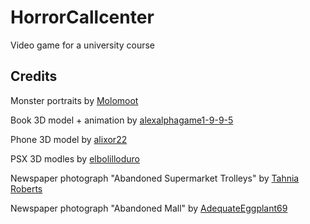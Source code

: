 # HorrorCallcenter
Video game for a university course

## Credits
Monster portraits by [Molomoot](https://molomoot.itch.io/weird-lil-guys)

Book 3D model + animation by [alexalphagame1-9-9-5](https://www.cgtrader.com/free-3d-models/furniture/other/model-anim-low-poly-book)

Phone 3D model by [alixor22](https://www.cgtrader.com/items/4398240/download-page)

PSX 3D modles by [elbolilloduro](https://elbolilloduro.itch.io/paquete-de-modelos-psx-3)

Newspaper photograph "Abandoned Supermarket Trolleys" by [Tahnia Roberts](https://www.tahniaroberts.com/abandoned-shopping-trolleys/)

Newspaper photograph "Abandoned Mall" by [AdequateEggplant69](https://www.reddit.com/r/blackandwhite/comments/14v45j0/abandoned_mall/)
